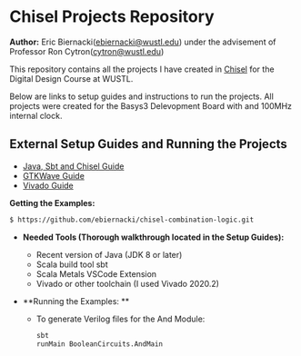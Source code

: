 # Chisel Projects Repository

**Author:** Eric Biernacki(ebiernacki@wustl.edu) under the advisement of Professor Ron Cytron(cytron@wustl.edu)

This repository contains all the projects I have created in [Chisel](https://www.chisel-lang.org/) for the Digital Design Course at WUSTL.

Below are links to setup guides and instructions to run the projects. All projects were created for the Basys3 Delevopment Board with and 100MHz internal clock. 

## External Setup Guides and Running the Projects

- [Java, Sbt and Chisel Guide](https://docs.google.com/document/d/13pX-4cFuGuj_i7VRhmksyf7YL6-qXiF8-O9J9m_yVfI/edit?usp=sharing)
- [GTKWave Guide](https://docs.google.com/document/d/1-muYy8XSGP4EbMIbLuwTEscIj1UC-u8HU5glcBpIFUo/edit?usp=sharing)
- [Vivado Guide](https://docs.google.com/document/d/1O-y1rnS1V_Bjyc2GwYd9C6Gq1IsqVcxacy2lTD6tHME/edit?usp=sharing)


**Getting the Examples:**
```bash
$ https://github.com/ebiernacki/chisel-combination-logic.git 
```

- **Needed Tools (Thorough walkthrough located in the Setup Guides):**
    - Recent version of Java (JDK 8 or later)
    - Scala build tool sbt
    - Scala Metals VSCode Extension
    - Vivado or other toolchain (I used Vivado 2020.2)


- **Running the Examples: **
    - To generate Verilog files for the And Module:
        ```bash
        sbt
        runMain BooleanCircuits.AndMain
        ```





